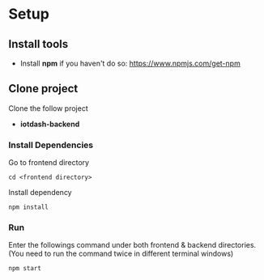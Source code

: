# Setup

## Install tools

- Install **npm** if you haven't do so: https://www.npmjs.com/get-npm

## Clone project

Clone the follow project

- **iotdash-backend**

### Install Dependencies

Go to frontend directory

```
cd <frontend directory>
```

Install dependency

```
npm install
```

### Run 

Enter the followings command under both frontend & backend directories. (You need to run the command twice in different terminal windows)

```
npm start
```





